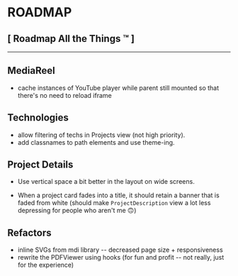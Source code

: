 # ROADMAP #
## [ Roadmap All the Things ™ ] ##
------------------------------

## MediaReel

- cache instances of YouTube player while parent still mounted so that there's no need to reload iframe

## Technologies

- allow filtering of techs in Projects view (not high priority).
- add classnames to path elements and use theme-ing.

## Project Details

- Use vertical space a bit better in the layout on wide screens.

- When a project card fades into a title, it should retain a banner that is faded from white (should make `ProjectDescription` view a lot less depressing for people who aren't me 🙃)

## Refactors

- inline SVGs from mdi library -- decreased page size + responsiveness
- rewrite the PDFViewer using hooks (for fun and profit -- not really, just for the experience)